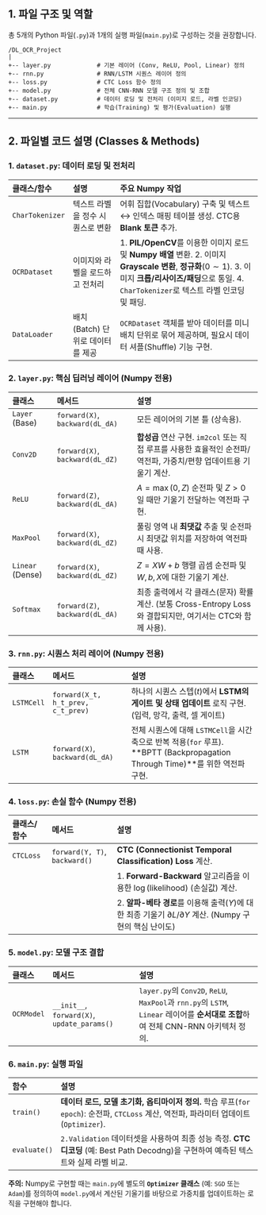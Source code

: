 ## 1\. 파일 구조 및 역할

총 5개의 Python 파일(`.py`)과 1개의 실행 파일(`main.py`)로 구성하는 것을 권장합니다.

```
/DL_OCR_Project
|
+-- layer.py             # 기본 레이어 (Conv, ReLU, Pool, Linear) 정의
+-- rnn.py               # RNN/LSTM 시퀀스 레이어 정의
+-- loss.py              # CTC Loss 함수 정의
+-- model.py             # 전체 CNN-RNN 모델 구조 정의 및 조합
+-- dataset.py           # 데이터 로딩 및 전처리 (이미지 로드, 라벨 인코딩)
+-- main.py              # 학습(Training) 및 평가(Evaluation) 실행
```

-----

## 2\. 파일별 코드 설명 (Classes & Methods)

### 1\. `dataset.py`: 데이터 로딩 및 전처리

| 클래스/함수 | 설명 | 주요 Numpy 작업 |
| :--- | :--- | :--- |
| `CharTokenizer` | 텍스트 라벨을 정수 시퀀스로 변환 | 어휘 집합(Vocabulary) 구축 및 텍스트 $\leftrightarrow$ 인덱스 매핑 테이블 생성. CTC용 **Blank 토큰** 추가. |
| `OCRDataset` | 이미지와 라벨을 로드하고 전처리 | 1. **PIL/OpenCV**를 이용한 이미지 로드 및 **Numpy 배열** 변환. 2. 이미지 **Grayscale 변환**, **정규화**($0 \sim 1$). 3. 이미지 **크롭/리사이즈/패딩**으로 통일. 4. `CharTokenizer`로 텍스트 라벨 인코딩 및 패딩. |
| `DataLoader` | 배치(Batch) 단위로 데이터를 제공 | `OCRDataset` 객체를 받아 데이터를 미니배치 단위로 묶어 제공하며, 필요시 데이터 셔플(Shuffle) 기능 구현. |

### 2\. `layer.py`: 핵심 딥러닝 레이어 (Numpy 전용)

| 클래스 | 메서드 | 설명 |
| :--- | :--- | :--- |
| `Layer` (Base) | `forward(X)`, `backward(dL_dA)` | 모든 레이어의 기본 틀 (상속용). |
| `Conv2D` | `forward(X)`, `backward(dL_dZ)` | **합성곱** 연산 구현. `im2col` 또는 직접 루프를 사용한 효율적인 순전파/역전파, 가중치/편향 업데이트용 기울기 계산. |
| `ReLU` | `forward(Z)`, `backward(dL_dA)` | $A = \max(0, Z)$ 순전파 및 $Z>0$ 일 때만 기울기 전달하는 역전파 구현. |
| `MaxPool` | `forward(X)`, `backward(dL_dZ)` | 풀링 영역 내 **최댓값** 추출 및 순전파 시 최댓값 위치를 저장하여 역전파 때 사용. |
| `Linear` (Dense) | `forward(X)`, `backward(dL_dZ)` | $Z = XW + b$ 행렬 곱셈 순전파 및 $W, b, X$에 대한 기울기 계산. |
| `Softmax` | `forward(Z)`, `backward(dL_dA)` | 최종 출력에서 각 클래스(문자) 확률 계산. (보통 Cross-Entropy Loss와 결합되지만, 여기서는 CTC와 함께 사용). |

### 3\. `rnn.py`: 시퀀스 처리 레이어 (Numpy 전용)

| 클래스 | 메서드 | 설명 |
| :--- | :--- | :--- |
| `LSTMCell` | `forward(X_t, h_t_prev, c_t_prev)` | 하나의 시퀀스 스텝($t$)에서 **LSTM의 게이트 및 상태 업데이트** 로직 구현. (입력, 망각, 출력, 셀 게이트) |
| `LSTM` | `forward(X)`, `backward(dL_dA)` | 전체 시퀀스에 대해 `LSTMCell`을 시간 축으로 반복 적용(`for` 루프). \*\*BPTT (Backpropagation Through Time)\*\*를 위한 역전파 구현. |

### 4\. `loss.py`: 손실 함수 (Numpy 전용)

| 클래스/함수 | 메서드 | 설명 |
| :--- | :--- | :--- |
| `CTCLoss` | `forward(Y, T)`, `backward()` | **CTC (Connectionist Temporal Classification) Loss** 계산. |
| | | 1. **Forward-Backward** 알고리즘을 이용한 $\log(\text{likelihood})$ (손실값) 계산. |
| | | 2. **알파-베타 경로**를 이용해 출력($Y$)에 대한 최종 기울기 $\partial L/\partial Y$ 계산. (Numpy 구현의 핵심 난이도) |

### 5\. `model.py`: 모델 구조 결합

| 클래스 | 메서드 | 설명 |
| :--- | :--- | :--- |
| `OCRModel` | `__init__`, `forward(X)`, `update_params()` | `layer.py`의 `Conv2D`, `ReLU`, `MaxPool`과 `rnn.py`의 `LSTM`, `Linear` 레이어를 **순서대로 조합**하여 전체 CNN-RNN 아키텍처 정의. |

### 6\. `main.py`: 실행 파일

| 함수 | 설명 |
| :--- | :--- |
| `train()` | **데이터 로드, 모델 초기화, 옵티마이저 정의.** 학습 루프(`for epoch`): 순전파, `CTCLoss` 계산, 역전파, 파라미터 업데이트(`Optimizer`). |
| `evaluate()` | `2.Validation` 데이터셋을 사용하여 최종 성능 측정. **CTC 디코딩** (예: Best Path Decodng)을 구현하여 예측된 텍스트와 실제 라벨 비교. |

**주의:** Numpy로 구현할 때는 `main.py`에 별도의 **`Optimizer` 클래스** (예: `SGD` 또는 `Adam`)를 정의하여 `model.py`에서 계산된 기울기를 바탕으로 가중치를 업데이트하는 로직을 구현해야 합니다.